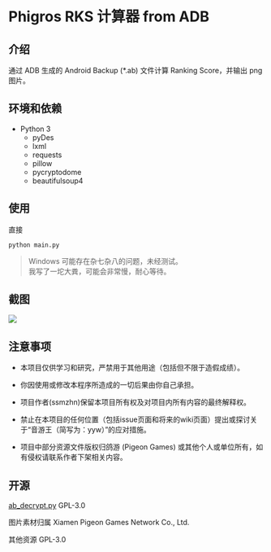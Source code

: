 # Phigros RKS 计算器 from ADB
## 介绍
通过 ADB 生成的 Android Backup (\*.ab) 文件计算 Ranking Score，并输出 png 图片。
## 环境和依赖
* Python 3
    * pyDes
    * lxml
	* requests
	* pillow
	* pycryptodome
	* beautifulsoup4
## 使用
直接
```
python main.py
```

> Windows 可能存在杂七杂八的问题，未经测试。  
> 我写了一坨大粪，可能会非常慢，耐心等待。

## 截图
![](https://s3.bmp.ovh/imgs/2022/08/17/a57e6ef7095dc6bb.png)

## 注意事项

- 本项目仅供学习和研究，严禁用于其他用途（包括但不限于造假成绩）。

- 你因使用或修改本程序所造成的一切后果由你自己承担。

- 项目作者(ssmzhn)保留本项目所有权及对项目内所有内容的最终解释权。

- 禁止在本项目的任何位置（包括issue页面和将来的wiki页面）提出或探讨关于“音游王（简写为：yyw）”的应对措施。

- 项目中部分资源文件版权归鸽游 (Pigeon Games) 或其他个人或单位所有，如有侵权请联系作者下架相关内容。

## 开源
[ab\_decrypt.py](https://github.com/lclevy/ab_decrypt) GPL-3.0

图片素材归属 Xiamen Pigeon Games Network Co., Ltd.

其他资源 GPL-3.0
